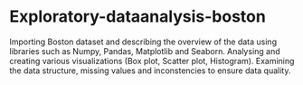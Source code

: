 # Exploratory-dataanalysis-boston
 Importing Boston dataset and describing the overview of the data using libraries such as Numpy, Pandas, Matplotlib and Seaborn. Analysing and creating various visualizations (Box plot, Scatter plot, Histogram).  Examining the data structure, missing values and inconstencies to ensure data quality.
